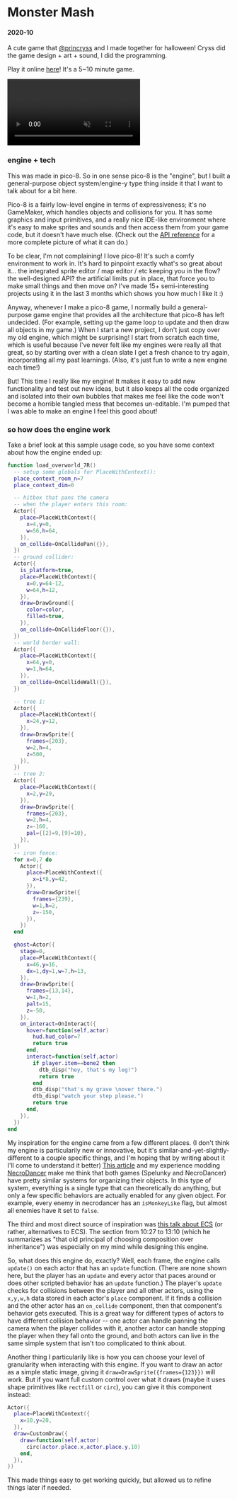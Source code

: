 <h1 class="post-title">Monster Mash</h1>
<h4 class="post-meta">2020-10</h4>

A cute game that [@princryss](https://www.twitter.com/princryss) and I made together for halloween! Cryss did the game design + art + sound, I did the programming.

Play it online [here](https://pancelor.itch.io/monster-mash)! It's a 5\~10 minute game.

<video preload="auto" controls loop muted src="/assets/monster-mash.mp4"></video>

### engine + tech

This was made in pico-8. So in one sense pico-8 is the "engine", but I built a general-purpose object system/engine-y type thing inside it that I want to talk about for a bit here.

Pico-8 is a fairly low-level engine in terms of expressiveness; it's no GameMaker, which handles objects and collisions for you. It has some graphics and input primitives, and a really nice IDE-like environment where it's easy to make sprites and sounds and then access them from your game code, but it doesn't have much else. (Check out the [API reference](https://pico-8.fandom.com/wiki/APIReference) for a more complete picture of what it can do.)

To be clear, I'm not complaining! I love pico-8! It's such a comfy environment to work in. It's hard to pinpoint exactly what's so great about it... the integrated sprite editor / map editor / etc keeping you in the flow? the well-designed API? the artificial limits put in place, that force you to make small things and then move on? I've made 15+ semi-interesting projects using it in the last 3 months which shows you how much I like it :)

Anyway, whenever I make a pico-8 game, I normally build a general-purpose game engine that provides all the architecture that pico-8 has left undecided. (For example, setting up the game loop to update and then draw all objects in my game.) When I start a new project, I don't just copy over my old engine, which might be surprising! I start from scratch each time, which is useful because I've never felt like my engines were really all that great, so by starting over with a clean slate I get a fresh chance to try again, incorporating all my past learnings. (Also, it's just fun to write a new engine each time!)

But! This time I really like my engine! It makes it easy to add new functionality and test out new ideas, but it also keeps all the code organized and isolated into their own bubbles that makes me feel like the code won't become a horrible tangled mess that becomes un-editable. I'm pumped that I was able to make an engine I feel this good about!

### so how does the engine work

Take a brief look at this sample usage code, so you have some context about how the engine ended up:

```lua
function load_overworld_7R()
  -- setup some globals for PlaceWithContext():
  place_context_room_n=7
  place_context_dim=0

  -- hitbox that pans the camera
  -- when the player enters this room:
  Actor({
    place=PlaceWithContext({
      x=4,y=0,
      w=56,h=64,
    }),
    on_collide=OnCollidePan({}),
  })
  -- ground collider:
  Actor({
    is_platform=true,
    place=PlaceWithContext({
      x=0,y=64-12,
      w=64,h=12,
    }),
    draw=DrawGround({
      color=color,
      filled=true,
    }),
    on_collide=OnCollideFloor({}),
  })
  -- world border wall:
  Actor({
    place=PlaceWithContext({
      x=64,y=0,
      w=1,h=64,
    }),
    on_collide=OnCollideWall({}),
  })

  -- tree 1:
  Actor({
    place=PlaceWithContext({
      x=24,y=12,
    }),
    draw=DrawSprite({
      frames={203},
      w=2,h=4,
      z=500,
    }),
  })
  -- tree 2:
  Actor({
    place=PlaceWithContext({
      x=2,y=29,
    }),
    draw=DrawSprite({
      frames={203},
      w=2,h=4,
      z=-160,
      pal={[2]=9,[9]=10},
    }),
  })
  -- iron fence:
  for x=0,7 do
    Actor({
      place=PlaceWithContext({
        x=i*8,y=42,
      }),
      draw=DrawSprite({
        frames={239},
        w=1,h=2,
        z=-150,
      }),
    })
  end

  ghost=Actor({
    stage=0,
    place=PlaceWithContext({
      x=46,y=16,
      dx=1,dy=1,w=7,h=13,
    }),
    draw=DrawSprite({
      frames={13,14},
      w=1,h=2,
      palt=15,
      z=-50,
    }),
    on_interact=OnInteract({
      hover=function(self,actor)
        hud.hud_color=7
        return true
      end,
      interact=function(self,actor)
        if player.item==bone2 then
          dtb_disp("hey, that's my leg!")
          return true
        end
        dtb_disp("that's my grave \nover there.")
        dtb_disp("watch your step please.")
        return true
      end,
    }),
  })
end
```

My inspiration for the engine came from a few different places. (I don't think my engine is particularily new or innovative, but it's similar-and-yet-slightly-different to a couple specific things, and I'm hoping that by writing about it I'll come to understand it better) [This article](https://www.rockpapershotgun.com/2016/03/04/making-of-spelunky/2/") and my experience modding [NecroDancer](https://braceyourselfgames.com/crypt-of-the-necrodancer/) make me think that both games (Spelunky and NecroDancer) have pretty similar systems for organizing their objects. In this type of system, everything is a single type that can theoretically do anything, but only a few specific behaviors are actually enabled for any given object. For example, every enemy in necrodancer has an `isMonkeyLike` flag, but almost all enemies have it set to `false`.

The third and most direct source of inspiration was [this talk about ECS](https://www.youtube.com/watch?v=JxI3Eu5DPwE) (or rather, alternatives to ECS). The section from 10:27 to 13:10 (which he summarizes as "that old principal of choosing composition over inheritance") was especially on my mind while designing this engine.

So, what does this engine do, exactly? Well, each frame, the engine calls `update()` on each actor that has an `update` function. (There are none shown here, but the player has an `update` and every actor that paces around or does other scripted behavior has an `update` function.) The player's `update` checks for collisions between the player and all other actors, using the `x,y,w,h` data stored in each actor's `place` component. If it finds a collision and the other actor has an `on_collide` component, then that component's behavior gets executed. This is a great way for different types of actors to have different collision behavior -- one actor can handle panning the camera when the player collides with it, another actor can handle stopping the player when they fall onto the ground, and both actors can live in the same simple system that isn't too complicated to think about.

Another thing I particularily like is how you can choose your level of granularity when interacting with this engine. If you want to draw an actor as a simple static image, giving it `draw=DrawSprite({frames={123}})` will work. But if you want full custom control over what it draws (maybe it uses shape primitives like `rectfill` or `circ`), you can give it this component instead:

```lua
Actor({
  place=PlaceWithContext({
    x=10,y=20,
  }),
  draw=CustomDraw({
    draw=function(self,actor)
      circ(actor.place.x,actor.place.y,10)
    end,
  }),
})
```

This made things easy to get working quickly, but allowed us to refine things later if needed.
